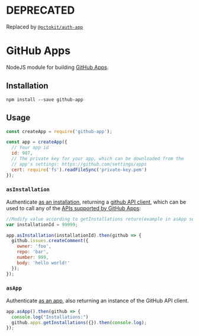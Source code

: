 # DEPRECATED

Replaced by [`@octokit/auth-app`](https://github.com/octokit/auth-app.js/)

# GitHub Apps

NodeJS module for building [GitHub Apps](https://developer.github.com/apps/).

## Installation

```
npm install --save github-app
```

## Usage

```js
const createApp = require('github-app');

const app = createApp({
  // Your app id
  id: 987,
  // The private key for your app, which can be downloaded from the
  // app's settings: https://github.com/settings/apps
  cert: require('fs').readFileSync('private-key.pem')
});
```

### `asInstallation`

Authenticate [as an installation](https://developer.github.com/apps/building-integrations/setting-up-and-registering-github-apps/about-authentication-options-for-github-apps/#authenticating-as-an-installation), returning a [github API client](https://github.com/mikedeboer/node-github), which can be used to call any of the [APIs supported by GitHub Apps](https://developer.github.com/apps/building-integrations/setting-up-and-registering-github-apps/about-authentication-options-for-github-apps/#authenticating-as-an-installation):

```js
//Modify value according to getInstallations return(example in asApp section)
var installationId = 99999;

app.asInstallation(installationId).then(github => {
  github.issues.createComment({
    owner: 'foo',
    repo: 'bar',
    number: 999,
    body: 'hello world!'
  });
});
```

### `asApp`

Authenticate [as an app](https://developer.github.com/apps/building-integrations/setting-up-and-registering-github-apps/about-authentication-options-for-github-apps/#authenticating-as-a-github-app), also returning an instance of the GitHub API client.

```js
app.asApp().then(github => {
  console.log("Installations:")
  github.apps.getInstallations({}).then(console.log);
});
```
